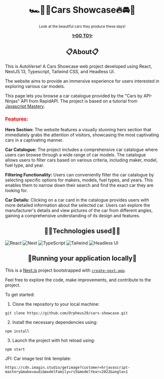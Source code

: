 <h1 align="center">🏎️💨🔥Cars Showcase🔥🚘🚗</h1>

<p align="center">
    <sup>Look at the beautiful cars they produce these days!</sup>
</p>

<p align="center">
  <a href="https://cars-showcase-dun.vercel.app/">
    <strong>✨GO TO✨</strong>
  </a>
</p>


<h2 align="center">📋About📋</h2>
This is AutoVerse! A Cars Showcase web project developed using React, NextJS 13, Typescript, Tailwind CSS, and Headless UI.

The website aims to provide an immersive experience for users interested in exploring various car models.

This page lets you browse a car catalogue provided by the "Cars by API-Ninjas" API from RapidAPI. The project is based on a tutorial from [Javascript Mastery](https://www.youtube.com/@javascriptmastery).

<h3><span style="color: red">Features:</span></h3>

**Hero Section:** The website features a visually stunning hero section that immediately grabs the attention of visitors, showcasing the most captivating cars in a captivating manner.

**Car Catalogue:** The project includes a comprehensive car catalogue where users can browse through a wide range of car models. The catalogue allows users to filter cars based on various criteria, including maker, model, fuel type, and year.

**Filtering Functionality:** Users can conveniently filter the car catalogue by selecting specific options for makers, models, fuel types, and years. This enables them to narrow down their search and find the exact car they are looking for.

**Car Details:** Clicking on a car card in the catalogue provides users with more detailed information about the selected car. Users can explore the manufacturer's details and view pictures of the car from different angles, gaining a comprehensive understanding of its design and features.


<h2 align="center">🧙‍♂️Technologies used🧙‍♂️</h2>

![React](https://img.shields.io/badge/react-%2320232a.svg?style=for-the-badge&logo=react&logoColor=%2361DAFB) ![Next](https://img.shields.io/badge/next%20js-000000?style=for-the-badge&logo=nextdotjs&logoColor=white) ![TypeScript](https://img.shields.io/badge/typescript-%23007ACC.svg?style=for-the-badge&logo=typescript&logoColor=white) ![Tailwind](https://img.shields.io/badge/Tailwind_CSS-38B2AC?style=for-the-badge&logo=tailwind-css&logoColor=white) ![Headless UI](https://img.shields.io/static/v1?style=for-the-badge&message=Headless+UI&color=222222&logo=Headless+UI&logoColor=66E3FF&label=)


<h2 align="center">📌Running your application locally📌</h2>

This is a [Next.js](https://nextjs.org/) project bootstrapped with [`create-next-app`](https://github.com/vercel/next.js/tree/canary/packages/create-next-app).

Feel free to explore the code, make improvements, and contribute to the project.

To get started:

1. Clone the repository to your local machine:
```
git clone https://github.com/Orpheus29/cars-showcase.git
```

2. Install the necessary dependencies using:
```
npm install
```
3. Launch the project with hot reload using:
```
npm start
```
JFI: Car image test link template:
```
https://cdn.imagin.studio/getimage?customer=hrjavascript-mastery&make=audi&modelFamily=rs5&modelYear=2022&angle=1
```